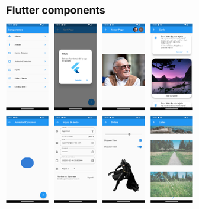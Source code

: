 # Flutter components

<div style="display: grid; grid-template-columns: repeat(auto-fill, minmax(100px, 1fr)); gap: 16px">
  <img width="100%" src="screenshot1.png" alt="Screenshot">
  <img width="100%" src="screenshot2.png" alt="Screenshot">
  <img width="100%" src="screenshot3.png" alt="Screenshot">
  <img width="100%" src="screenshot4.png" alt="Screenshot">
  <img width="100%" src="screenshot5.png" alt="Screenshot">
  <img width="100%" src="screenshot6.png" alt="Screenshot">
  <img width="100%" src="screenshot7.png" alt="Screenshot">
  <img width="100%" src="screenshot8.png" alt="Screenshot">

</div>

